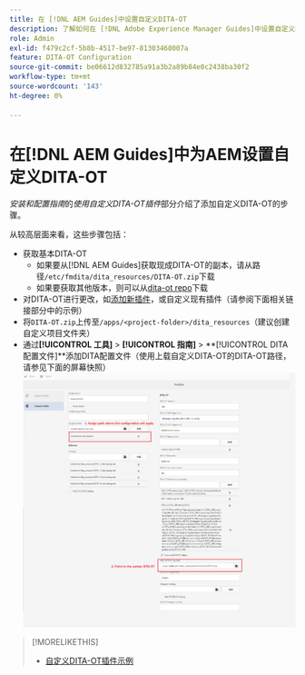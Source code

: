 ```yaml
---
title: 在 [!DNL AEM Guides]中设置自定义DITA-OT
description: 了解如何在 [!DNL Adobe Experience Manager Guides]中设置自定义DITA-OT
role: Admin
exl-id: f479c2cf-5b8b-4517-be97-81303468007a
feature: DITA-OT Configuration
source-git-commit: be06612d832785a91a3b2a89b84e0c2438ba30f2
workflow-type: tm+mt
source-wordcount: '143'
ht-degree: 0%

---
```


# 在[!DNL AEM Guides]中为AEM设置自定义DITA-OT

_安装和配置指南_&#x200B;的&#x200B;_使用自定义DITA-OT插件_&#x200B;部分介绍了添加自定义DITA-OT的步骤。

从较高层面来看，这些步骤包括：

+ 获取基本DITA-OT
   + 如果要从[!DNL AEM Guides]获取现成DITA-OT的副本，请从路径`/etc/fmdita/dita_resources/DITA-OT.zip`下载
   + 如果要获取其他版本，则可以从[dita-ot repo](https://www.dita-ot.org/download)下载
+ 对DITA-OT进行更改，如[添加新插件](https://www.dita-ot.org/dev/topics/plugins-installing.html)，或自定义现有插件（请参阅下面相关链接部分中的示例）
+ 将`DITA-OT.zip`上传至`/apps/<project-folder>/dita_resources`（建议创建自定义项目文件夹）
+ 通过&#x200B;**[!UICONTROL 工具]** > **[!UICONTROL 指南]** > **[!UICONTROL DITA配置文件]**添加DITA配置文件（使用上载自定义DITA-OT的DITA-OT路径，请参见下面的屏幕快照）
  ![DITA配置文件](assets/dita-profile.png)

>[!MORELIKETHIS]
>
>+ [自定义DITA-OT插件示例](https://www.dita-ot.org/dev/topics/pdf-customization.html)
